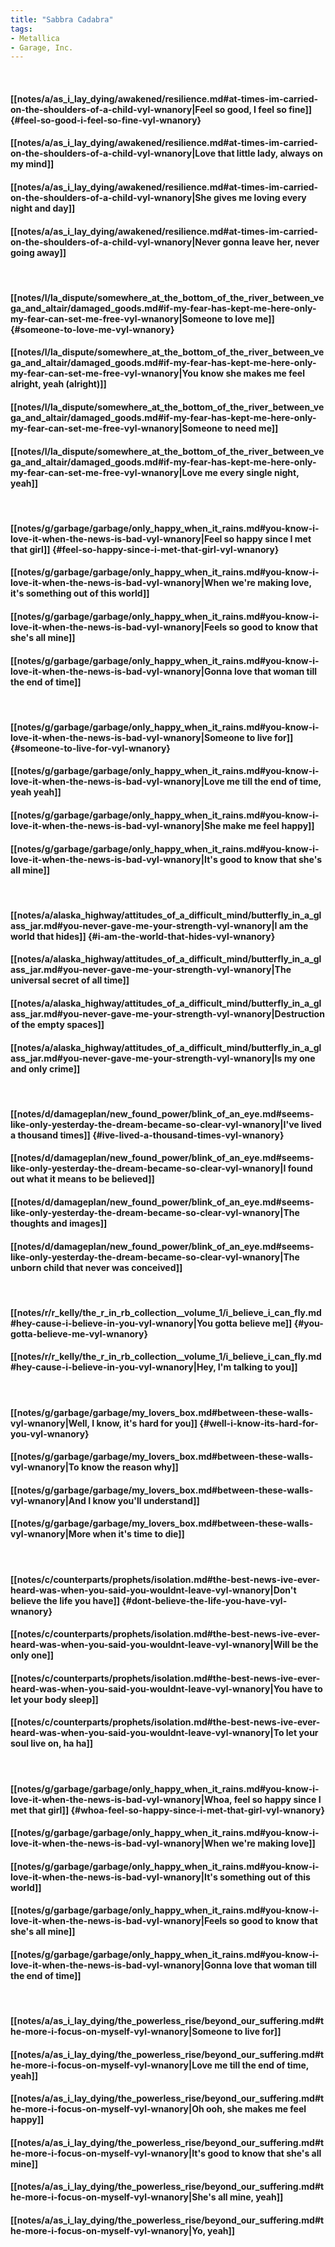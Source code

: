 ```yaml
---
title: "Sabbra Cadabra"
tags:
- Metallica
- Garage, Inc.
---
```

&nbsp;
#### [[notes/a/as_i_lay_dying/awakened/resilience.md#at-times-im-carried-on-the-shoulders-of-a-child-vyl-wnanory|Feel so good, I feel so fine]] {#feel-so-good-i-feel-so-fine-vyl-wnanory}
#### [[notes/a/as_i_lay_dying/awakened/resilience.md#at-times-im-carried-on-the-shoulders-of-a-child-vyl-wnanory|Love that little lady, always on my mind]]
#### [[notes/a/as_i_lay_dying/awakened/resilience.md#at-times-im-carried-on-the-shoulders-of-a-child-vyl-wnanory|She gives me loving every night and day]]
#### [[notes/a/as_i_lay_dying/awakened/resilience.md#at-times-im-carried-on-the-shoulders-of-a-child-vyl-wnanory|Never gonna leave her, never going away]]
&nbsp;
#### [[notes/l/la_dispute/somewhere_at_the_bottom_of_the_river_between_vega_and_altair/damaged_goods.md#if-my-fear-has-kept-me-here-only-my-fear-can-set-me-free-vyl-wnanory|Someone to love me]] {#someone-to-love-me-vyl-wnanory}
#### [[notes/l/la_dispute/somewhere_at_the_bottom_of_the_river_between_vega_and_altair/damaged_goods.md#if-my-fear-has-kept-me-here-only-my-fear-can-set-me-free-vyl-wnanory|You know she makes me feel alright, yeah (alright)]]
#### [[notes/l/la_dispute/somewhere_at_the_bottom_of_the_river_between_vega_and_altair/damaged_goods.md#if-my-fear-has-kept-me-here-only-my-fear-can-set-me-free-vyl-wnanory|Someone to need me]]
#### [[notes/l/la_dispute/somewhere_at_the_bottom_of_the_river_between_vega_and_altair/damaged_goods.md#if-my-fear-has-kept-me-here-only-my-fear-can-set-me-free-vyl-wnanory|Love me every single night, yeah]]
&nbsp;
#### [[notes/g/garbage/garbage/only_happy_when_it_rains.md#you-know-i-love-it-when-the-news-is-bad-vyl-wnanory|Feel so happy since I met that girl]] {#feel-so-happy-since-i-met-that-girl-vyl-wnanory}
#### [[notes/g/garbage/garbage/only_happy_when_it_rains.md#you-know-i-love-it-when-the-news-is-bad-vyl-wnanory|When we're making love, it's something out of this world]]
#### [[notes/g/garbage/garbage/only_happy_when_it_rains.md#you-know-i-love-it-when-the-news-is-bad-vyl-wnanory|Feels so good to know that she's all mine]]
#### [[notes/g/garbage/garbage/only_happy_when_it_rains.md#you-know-i-love-it-when-the-news-is-bad-vyl-wnanory|Gonna love that woman till the end of time]]
&nbsp;
#### [[notes/g/garbage/garbage/only_happy_when_it_rains.md#you-know-i-love-it-when-the-news-is-bad-vyl-wnanory|Someone to live for]] {#someone-to-live-for-vyl-wnanory}
#### [[notes/g/garbage/garbage/only_happy_when_it_rains.md#you-know-i-love-it-when-the-news-is-bad-vyl-wnanory|Love me till the end of time, yeah yeah]]
#### [[notes/g/garbage/garbage/only_happy_when_it_rains.md#you-know-i-love-it-when-the-news-is-bad-vyl-wnanory|She make me feel happy]]
#### [[notes/g/garbage/garbage/only_happy_when_it_rains.md#you-know-i-love-it-when-the-news-is-bad-vyl-wnanory|It's good to know that she's all mine]]
&nbsp;
#### [[notes/a/alaska_highway/attitudes_of_a_difficult_mind/butterfly_in_a_glass_jar.md#you-never-gave-me-your-strength-vyl-wnanory|I am the world that hides]] {#i-am-the-world-that-hides-vyl-wnanory}
#### [[notes/a/alaska_highway/attitudes_of_a_difficult_mind/butterfly_in_a_glass_jar.md#you-never-gave-me-your-strength-vyl-wnanory|The universal secret of all time]]
#### [[notes/a/alaska_highway/attitudes_of_a_difficult_mind/butterfly_in_a_glass_jar.md#you-never-gave-me-your-strength-vyl-wnanory|Destruction of the empty spaces]]
#### [[notes/a/alaska_highway/attitudes_of_a_difficult_mind/butterfly_in_a_glass_jar.md#you-never-gave-me-your-strength-vyl-wnanory|Is my one and only crime]]
&nbsp;
#### [[notes/d/damageplan/new_found_power/blink_of_an_eye.md#seems-like-only-yesterday-the-dream-became-so-clear-vyl-wnanory|I've lived a thousand times]] {#ive-lived-a-thousand-times-vyl-wnanory}
#### [[notes/d/damageplan/new_found_power/blink_of_an_eye.md#seems-like-only-yesterday-the-dream-became-so-clear-vyl-wnanory|I found out what it means to be believed]]
#### [[notes/d/damageplan/new_found_power/blink_of_an_eye.md#seems-like-only-yesterday-the-dream-became-so-clear-vyl-wnanory|The thoughts and images]]
#### [[notes/d/damageplan/new_found_power/blink_of_an_eye.md#seems-like-only-yesterday-the-dream-became-so-clear-vyl-wnanory|The unborn child that never was conceived]]
&nbsp;
#### [[notes/r/r_kelly/the_r_in_rb_collection__volume_1/i_believe_i_can_fly.md#hey-cause-i-believe-in-you-vyl-wnanory|You gotta believe me]] {#you-gotta-believe-me-vyl-wnanory}
#### [[notes/r/r_kelly/the_r_in_rb_collection__volume_1/i_believe_i_can_fly.md#hey-cause-i-believe-in-you-vyl-wnanory|Hey, I'm talking to you]]
&nbsp;
#### [[notes/g/garbage/garbage/my_lovers_box.md#between-these-walls-vyl-wnanory|Well, I know, it's hard for you]] {#well-i-know-its-hard-for-you-vyl-wnanory}
#### [[notes/g/garbage/garbage/my_lovers_box.md#between-these-walls-vyl-wnanory|To know the reason why]]
#### [[notes/g/garbage/garbage/my_lovers_box.md#between-these-walls-vyl-wnanory|And I know you'll understand]]
#### [[notes/g/garbage/garbage/my_lovers_box.md#between-these-walls-vyl-wnanory|More when it's time to die]]
&nbsp;
#### [[notes/c/counterparts/prophets/isolation.md#the-best-news-ive-ever-heard-was-when-you-said-you-wouldnt-leave-vyl-wnanory|Don't believe the life you have]] {#dont-believe-the-life-you-have-vyl-wnanory}
#### [[notes/c/counterparts/prophets/isolation.md#the-best-news-ive-ever-heard-was-when-you-said-you-wouldnt-leave-vyl-wnanory|Will be the only one]]
#### [[notes/c/counterparts/prophets/isolation.md#the-best-news-ive-ever-heard-was-when-you-said-you-wouldnt-leave-vyl-wnanory|You have to let your body sleep]]
#### [[notes/c/counterparts/prophets/isolation.md#the-best-news-ive-ever-heard-was-when-you-said-you-wouldnt-leave-vyl-wnanory|To let your soul live on, ha ha]]
&nbsp;
#### [[notes/g/garbage/garbage/only_happy_when_it_rains.md#you-know-i-love-it-when-the-news-is-bad-vyl-wnanory|Whoa, feel so happy since I met that girl]] {#whoa-feel-so-happy-since-i-met-that-girl-vyl-wnanory}
#### [[notes/g/garbage/garbage/only_happy_when_it_rains.md#you-know-i-love-it-when-the-news-is-bad-vyl-wnanory|When we're making love]]
#### [[notes/g/garbage/garbage/only_happy_when_it_rains.md#you-know-i-love-it-when-the-news-is-bad-vyl-wnanory|It's something out of this world]]
#### [[notes/g/garbage/garbage/only_happy_when_it_rains.md#you-know-i-love-it-when-the-news-is-bad-vyl-wnanory|Feels so good to know that she's all mine]]
#### [[notes/g/garbage/garbage/only_happy_when_it_rains.md#you-know-i-love-it-when-the-news-is-bad-vyl-wnanory|Gonna love that woman till the end of time]]
&nbsp;
#### [[notes/a/as_i_lay_dying/the_powerless_rise/beyond_our_suffering.md#the-more-i-focus-on-myself-vyl-wnanory|Someone to live for]]
#### [[notes/a/as_i_lay_dying/the_powerless_rise/beyond_our_suffering.md#the-more-i-focus-on-myself-vyl-wnanory|Love me till the end of time, yeah]]
#### [[notes/a/as_i_lay_dying/the_powerless_rise/beyond_our_suffering.md#the-more-i-focus-on-myself-vyl-wnanory|Oh ooh, she makes me feel happy]]
#### [[notes/a/as_i_lay_dying/the_powerless_rise/beyond_our_suffering.md#the-more-i-focus-on-myself-vyl-wnanory|It's good to know that she's all mine]]
#### [[notes/a/as_i_lay_dying/the_powerless_rise/beyond_our_suffering.md#the-more-i-focus-on-myself-vyl-wnanory|She's all mine, yeah]]
#### [[notes/a/as_i_lay_dying/the_powerless_rise/beyond_our_suffering.md#the-more-i-focus-on-myself-vyl-wnanory|Yo, yeah]]

